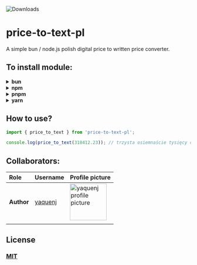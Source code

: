 ![Downloads](https://img.shields.io/npm/dt/price-to-text-pl)
# price-to-text-pl
A simple bun / node.js polish digital price to written price converter.
## To install module:
<!--
    ? BUN
-->
<details>
<summary> <strong>bun</strong> </summary>

```bash
    bun add price-to-text-pl
```    
</details>

<!--
    ? NPM
-->
<details>
<summary> <strong>npm</strong> </summary>

```bash
    npm i price-to-text-pl
```    
</details>

<!--
    ? PNPM
-->
<details>
<summary> <strong>pnpm</strong> </summary>

```bash
    pnpm i price-to-text-pl
```    
</details>

<!--
    ? YARN
-->
<details>
<summary> <strong>yarn</strong> </summary>

```bash
    yarn add price-to-text-pl
```    
</details>

<!--! INSTALL END -->

## How to use?

```ts
import { price_to_text } from 'price-to-text-pl';

console.log(price_to_text(318412.23)); // trzysta osiemnaście tysięcy czterysta dwanaście zł 23/100 gr
```

## Collaborators:
|    Role    |   Username   | Profile picture |
| :--------- | :----------- | :---------------|
| **Author** | [yaquenj](https://github.com/yaquenj) | <img src="https://github.com/yaquenj.png" alt="yaquenj profile picture" height="100px" width="100px"> |
| | | <!-- for future collaborators -->

## License
### [MIT](https://opensource.org/license/MIT)